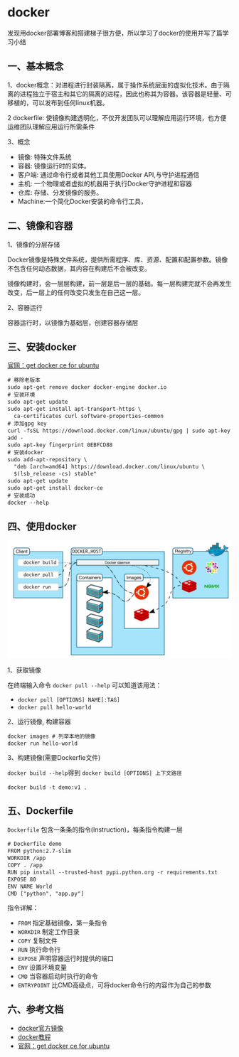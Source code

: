 <!-- 2017/11/27 -->

# docker

发现用docker部署博客和搭建梯子很方便，所以学习了docker的使用并写了篇学习小结
<!--more-->

## 一、基本概念

1、docker概念：对进程进行封装隔离，属于操作系统层面的虚拟化技术。由于隔离的进程独立于宿主和其它的隔离的进程，因此也称其为容器。该容器是轻量、可移植的，可以发布到任何linux机器。

2 dockerfile: 使镜像构建透明化，不仅开发团队可以理解应用运行环境，也方便运维团队理解应用运行所需条件

3、概念

- 镜像: 特殊文件系统
- 容器: 镜像运行时的实体。
- 客户端: 通过命令行或者其他工具使用Docker API,与守护进程通信
- 主机: 一个物理或者虚拟的机器用于执行Docker守护进程和容器
- 仓库: 存储、分发镜像的服务。
- Machine:一个简化Docker安装的命令行工具，

## 二、镜像和容器

1、镜像的分层存储

Docker镜像是特殊文件系统，提供所需程序、库、资源、配置和配置参数。镜像不包含任何动态数据，其内容在构建后不会被改变。

镜像构建时，会一层层构建，前一层是后一层的基础。每一层构建完就不会再发生改变，后一层上的任何改变只发生在自己这一层。

2、容器运行

容器运行时，以镜像为基础层，创建容器存储层

## 三、安装docker

[官网：get docker ce for ubuntu](https://docs.docker.com/engine/installation/linux/docker-ce/ubuntu/)

```shell
# 移除老版本
sudo apt-get remove docker docker-engine docker.io
# 安装环境
sudo apt-get update
sudo apt-get install apt-transport-https \
  ca-certificates curl software-properties-common
# 添加gpg key
curl -fsSL https://download.docker.com/linux/ubuntu/gpg | sudo apt-key add -
sudo apt-key fingerprint 0EBFCD88
# 安装docker
sudo add-apt-repository \
  "deb [arch=amd64] https://download.docker.com/linux/ubuntu \
  $(lsb_release -cs) stable"
sudo apt-get update
sudo apt-get install docker-ce
# 安装成功
docker --help
```

## 四、使用docker

![docker-architecture](../images/docker-architecture.png)

1、获取镜像

在终端输入命令 `docker pull --help` 可以知道该用法：

- `docker pull [OPTIONS] NAME[:TAG]`
- `docker pull hello-world`

2、运行镜像, 构建容器

```shell
docker images # 列举本地的镜像
docker run hello-world
```

3、构建镜像(需要Dockerfie文件)

`docker build --help`得到 `docker build [OPTIONS] 上下文路径`

`docker build -t demo:v1 .`

## 五、Dockerfile

`Dockerfile` 包含一条条的指令(Instruction)，每条指令构建一层

```shell
# Dockerfile demo
FROM python:2.7-slim
WORKDIR /app
COPY . /app
RUN pip install --trusted-host pypi.python.org -r requirements.txt
EXPOSE 80
ENV NAME World
CMD ["python", "app.py"]
```

指令详解：

- `FROM` 指定基础镜像，第一条指令
- `WORKDIR` 制定工作目录
- `COPY` 复制文件
- `RUN` 执行命令行
- `EXPOSE` 声明容器运行时提供的端口
- `ENV` 设置环境变量
- `CMD` 当容器启动时执行的命令
- `ENTRYPOINT` 比CMD高级点，可将docker命令行的内容作为自己的参数

## 六、参考文档

- [docker官方镜像](https://hub.docker.com/)
- [docker教程](https://yeasy.gitbooks.io/docker_practice/content/basic_concept/repository.html)
- [官网：get docker ce for ubuntu](https://docs.docker.com/engine/installation/linux/docker-ce/ubuntu/)
